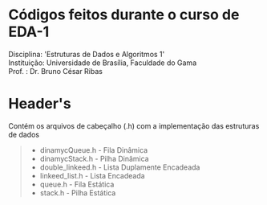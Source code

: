 # Códigos feitos durante o curso de EDA-1
Disciplina: 'Estruturas de Dados e Algoritmos 1'  
Instituição: Universidade de Brasília, Faculdade do Gama  
Prof. : Dr. Bruno César Ribas  

# Header's
Contém os arquivos de cabeçalho (.h) com a implementação das estruturas de dados  
> - dinamycQueue.h - Fila Dinâmica
> - dinamycStack.h - Pilha Dinâmica
> - double_linkeed.h - Lista Duplamente Encadeada
> - linkeed_list.h - Lista Encadeada
> - queue.h - Fila Estática
> - stack.h - Pilha Estática
